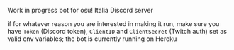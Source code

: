 ﻿Work in progress bot for osu! Italia Discord server

if for whatever reason you are interested in making it run, make sure you have `Token` (Discord token), `ClientID` and `ClientSecret` (Twitch auth) set as valid env variables;
the bot is currently running on Heroku
